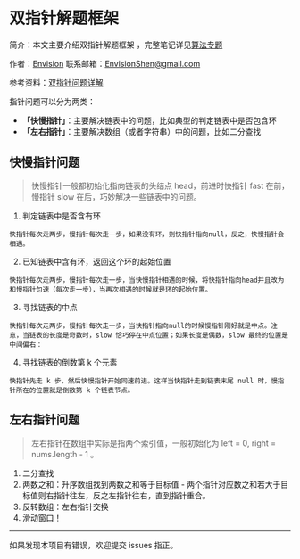 # 双指针解题框架

简介：本文主要介绍双指针解题框架 ，完整笔记详见[算法专题](https://github.com/MrEnvision/LeetCode_JS)        

作者：[Envision](https://github.com/MrEnvision)         联系邮箱：[EnvisionShen@gmail.com](mailto:EnvisionShen@gmail.com)

参考资料：[双指针问题详解](https://github.com/labuladong/fucking-algorithm/blob/master/算法思维系列/双指针技巧.md)



指针问题可以分为两类：

- **「快慢指针」**：主要解决链表中的问题，比如典型的判定链表中是否包含环
- **「左右指针」**：主要解决数组（或者字符串）中的问题，比如二分查找



## 快慢指针问题

> 快慢指针一般都初始化指向链表的头结点 head，前进时快指针 fast 在前，慢指针 slow 在后，巧妙解决一些链表中的问题。

1. 判定链表中是否含有环

```
快指针每次走两步，慢指针每次走一步，如果没有环，则快指针指向null，反之，快慢指针会相遇。
```

2. 已知链表中含有环，返回这个环的起始位置

```
快指针每次走两步，慢指针每次走一步，当快慢指针相遇的时候，将快指针指向head并且改为和慢指针匀速（每次走一步），当再次相遇的时候就是环的起始位置。
```

3. 寻找链表的中点

```
快指针每次走两步，慢指针每次走一步，当快指针指向null的时候慢指针刚好就是中点。注意，当链表的长度是奇数时，slow 恰巧停在中点位置；如果长度是偶数，slow 最终的位置是中间偏右：
```

4. 寻找链表的倒数第 k 个元素

```
快指针先走 k 步，然后快慢指针开始同速前进。这样当快指针走到链表末尾 null 时，慢指针所在的位置就是倒数第 k 个链表节点。
```



## 左右指针问题

> 左右指针在数组中实际是指两个索引值，一般初始化为 left = 0, right = nums.length - 1 。

1. 二分查找
2. 两数之和：升序数组找到两数之和等于目标值 - 两个指针对应数之和若大于目标值则右指针往左，反之左指针往右，直到指针重合。
3. 反转数组：左右指针交换
4. 滑动窗口！



------

如果发现本项目有错误，欢迎提交 issues 指正。